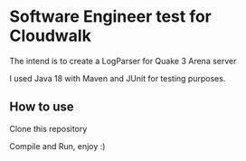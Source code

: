# Software Engineer test for Cloudwalk

 The intend is to create a LogParser for Quake 3 Arena server

 I used Java 18 with Maven and JUnit for testing purposes.

## How to use


 Clone this repository 
 
 Compile and Run, enjoy :)

